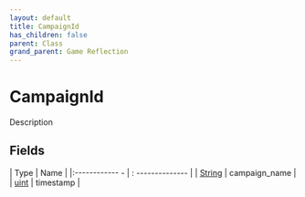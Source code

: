 ```yaml
---
layout: default
title: CampaignId
has_children: false
parent: Class
grand_parent: Game Reflection
---
```

# CampaignId
Description 

## Fields
| Type | Name |
|:------------ - | : -------------- |
| [String](game-reflection/components/string.md) | campaign_name |
| [uint](game-reflection/components/uint.md) | timestamp |
